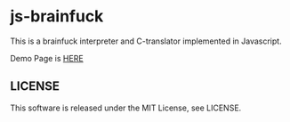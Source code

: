 js-brainfuck
============

This is a brainfuck interpreter and C-translator implemented in Javascript.

Demo Page is [HERE](http://koturn.github.io/js-brainfuck)


## LICENSE

This software is released under the MIT License, see LICENSE.
